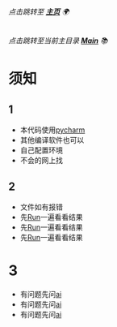 ###### 点击跳转至 [**主页**](https://github.com/Bnz277/) 🌍
###### 点击跳转至当前主目录 [**Main**](https://github.com/Bnz277/School/) 📚

# 须知

## 1
- 本代码使用[pycharm]()
- 其他编译软件也可以
- 自己配置环境
- 不会的网上找

## 2
- 文件如有报错
- 先[Run]()一遍看看结果
- 先[Run]()一遍看看结果
- 先[Run]()一遍看看结果

# 3
- 有问题先问[ai]()
- 有问题先问[ai]()
- 有问题先问[ai]()

